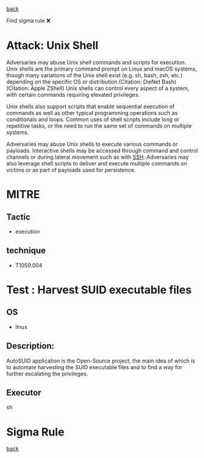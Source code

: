 
[back](../index.md)

Find sigma rule :x: 

# Attack: Unix Shell 

Adversaries may abuse Unix shell commands and scripts for execution. Unix shells are the primary command prompt on Linux and macOS systems, though many variations of the Unix shell exist (e.g. sh, bash, zsh, etc.) depending on the specific OS or distribution.(Citation: DieNet Bash)(Citation: Apple ZShell) Unix shells can control every aspect of a system, with certain commands requiring elevated privileges.

Unix shells also support scripts that enable sequential execution of commands as well as other typical programming operations such as conditionals and loops. Common uses of shell scripts include long or repetitive tasks, or the need to run the same set of commands on multiple systems.

Adversaries may abuse Unix shells to execute various commands or payloads. Interactive shells may be accessed through command and control channels or during lateral movement such as with [SSH](https://attack.mitre.org/techniques/T1021/004). Adversaries may also leverage shell scripts to deliver and execute multiple commands on victims or as part of payloads used for persistence.

# MITRE
## Tactic
  - execution


## technique
  - T1059.004


# Test : Harvest SUID executable files
## OS
  - linux


## Description:
AutoSUID application is the Open-Source project, the main idea of which is to automate harvesting the SUID executable files and to find a way for further escalating the privileges. 


## Executor
sh

# Sigma Rule


[back](../index.md)
